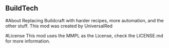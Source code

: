 ## BuildTech

#About
Replacing Buildcraft with harder recipes, more automation, and the other stuff. This mod was created by UniversalRed

#License
This mod uses the MMPL as the License, check the LICENSE.md for more information.
